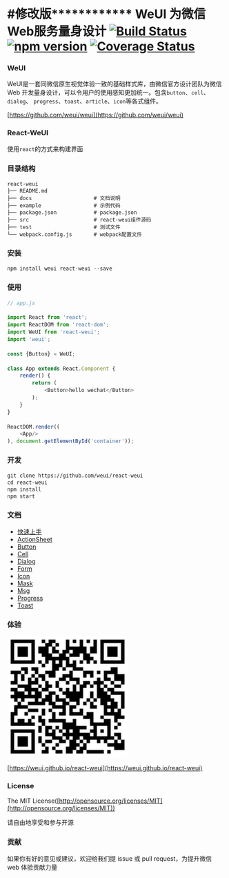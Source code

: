 #修改版************
WeUI 为微信Web服务量身设计  [![Build Status](https://travis-ci.org/weui/react-weui.svg?branch=master)](https://travis-ci.org/weui/react-weui) [![npm version](https://img.shields.io/npm/v/react-weui.svg)](https://www.npmjs.org/package/react-weui) [![Coverage Status](https://coveralls.io/repos/github/weui/react-weui/badge.svg?branch=master)](https://coveralls.io/github/weui/react-weui?branch=master)
====


### WeUI

WeUI是一套同微信原生视觉体验一致的基础样式库，由微信官方设计团队为微信 Web 开发量身设计，可以令用户的使用感知更加统一。包含`button`、`cell`、`dialog`、 `progress`、`toast`、`article`、`icon`等各式组件。

[https://github.com/weui/weui](https://github.com/weui/weui)

### React-WeUI

使用`react`的方式来构建界面

### 目录结构

```
react-weui
├── README.md
├── docs                    # 文档说明
├── example                 # 示例代码
├── package.json            # package.json
├── src                     # react-weui组件源码
├── test                    # 测试文件
└── webpack.config.js       # webpack配置文件
```

### 安装

```
npm install weui react-weui --save
```

### 使用

```javascript
// app.js

import React from 'react';
import ReactDOM from 'react-dom';
import WeUI from 'react-weui';
import 'weui';

const {Button} = WeUI;

class App extends React.Component {
    render() {
        return (
            <Button>hello wechat</Button>
        );
    }
}

ReactDOM.render((
    <App/>
), document.getElementById('container'));

```

### 开发

```
git clone https://github.com/weui/react-weui
cd react-weui
npm install
npm start
```


### 文档

- [快速上手](./docs/installation.md)
- [ActionSheet](./docs/actionsheet.md)
- [Button](./docs/button.md)
- [Cell](./docs/cell.md)
- [Dialog](./docs/dialog.md)
- [Form](./docs/form.md)
- [Icon](./docs/icon.md)
- [Mask](./docs/mask.md)
- [Msg](./docs/msg.md)
- [Progress](./docs/progress.md)
- [Toast](./docs/toast.md)

### 体验

![react-weui](./docs/qrcode.png)

[https://weui.github.io/react-weui](https://weui.github.io/react-weui)

### License

The MIT License([http://opensource.org/licenses/MIT](http://opensource.org/licenses/MIT))
 
请自由地享受和参与开源

### 贡献

如果你有好的意见或建议，欢迎给我们提 issue 或 pull request，为提升微信 web 体验贡献力量
